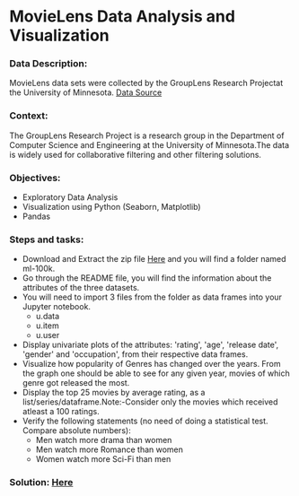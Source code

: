 # MovieLens Data Analysis and Visualization


### Data Description:

MovieLens data sets were collected by the GroupLens Research Projectat the University of Minnesota. [Data Source](https://grouplens.org/datasets/movielens/100k/)

### Context:

The GroupLens Research Project is a research group in the Department of Computer Science and Engineering at the University of Minnesota.The data is widely used for collaborative filtering and other filtering solutions.

### Objectives:

- Exploratory Data Analysis
- Visualization using Python (Seaborn, Matplotlib)
- Pandas

### Steps and tasks:

- Download and Extract the zip file [Here](https://grouplens.org/datasets/movielens/100k/) and you will find a folder named  ml-100k. 
- Go through the README file, you will find the information about the attributes of the three datasets.
- You will need to import 3 files from the folder as data frames  into your Jupyter notebook.
    - u.data 
    - u.item
    - u.user
- Display univariate plots of the attributes: 'rating', 'age', 'release date', 'gender' and 'occupation', from their respective data frames.
- Visualize how popularity of Genres has changed over the years. From the graph one should be able to see for any given year, movies of which genre got released the most.
- Display the top 25 movies by average rating, as a list/series/dataframe.Note:-Consider only the movies which received atleast a 100 ratings.
- Verify the following statements (no need of doing a statistical test. Compare absolute numbers):
    - Men watch more drama than women
    - Men watch more Romance than women
    - Women watch more Sci-Fi than men

### Solution: [Here](Visualization_using_python.ipynb)

